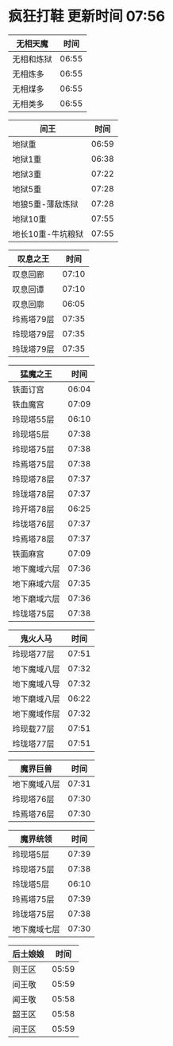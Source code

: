 # 疯狂打鞋 更新时间 07:56

| 无相天魔   | 时间    |
|--------|-------|
| 无相和炼狱 | 06:55 |
| 无相炼多 | 06:55 |
| 无相煤多 | 06:55 |
| 无相类多 | 06:55 |

| 间王   | 时间    |
|--------|-------|
| 地狱重 | 06:59 |
| 地狱1重 | 06:38 |
| 地狱3重 | 07:22 |
| 地狱5重 | 07:28 |
| 地狼5重-薄敌炼狱 | 07:28 |
| 地狱10重 | 07:55 |
| 地长10重-牛坑粮狱 | 07:55 |

| 叹息之王   | 时间    |
|--------|-------|
| 叹息回廊 | 07:10 |
| 叹息回谭 | 07:10 |
| 叹息回廓 | 06:05 |
| 玲焉塔79层 | 07:35 |
| 玲现塔79层 | 07:35 |
| 玲珑塔79层 | 07:35 |

| 猛魔之王   | 时间    |
|--------|-------|
| 铁面订宫 | 06:04 |
| 铁血魔宫 | 07:09 |
| 玲现塔55层 | 06:10 |
| 玲现塔5层 | 07:38 |
| 玲现塔75层 | 07:38 |
| 玲焉塔75层 | 07:38 |
| 玲现塔78层 | 07:37 |
| 玲珑塔78层 | 07:37 |
| 玲开塔78层 | 06:25 |
| 玲珑塔76层 | 07:37 |
| 玲焉塔78层 | 07:37 |
| 铁面麻宫 | 07:09 |
| 地下魔域六层 | 07:36 |
| 地下麻域六层 | 07:35 |
| 地下磨域六层 | 07:36 |
| 玲珑塔75层 | 07:38 |

| 鬼火人马   | 时间    |
|--------|-------|
| 玲现塔77层 | 07:51 |
| 地下魔域八层 | 07:32 |
| 地下魔域八导 | 07:32 |
| 地下磨域八层 | 06:22 |
| 地下魔域作层 | 07:32 |
| 玲现载77层 | 07:51 |
| 玲珑塔77层 | 07:51 |

| 魔界巨兽   | 时间    |
|--------|-------|
| 地下魔域八层 | 07:31 |
| 玲现塔76层 | 07:30 |
| 玲焉塔76层 | 07:30 |

| 魔界统领   | 时间    |
|--------|-------|
| 玲现塔5层 | 07:39 |
| 玲现塔75层 | 07:38 |
| 玲珑塔5层 | 06:10 |
| 玲焉塔75层 | 07:39 |
| 玲珑塔75层 | 07:38 |
| 地下魔域七层 | 07:30 |

| 后土娘娘   | 时间    |
|--------|-------|
| 则王区 | 05:59 |
| 间王敬 | 05:59 |
| 闻王敬 | 05:58 |
| 韶王区 | 05:58 |
| 间王区 | 05:59 |